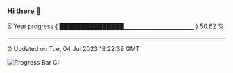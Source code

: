 ### Hi there 👋

⏳ Year progress { ███████████████▁▁▁▁▁▁▁▁▁▁▁▁▁▁▁ } 50.62 %

---

⏰ Updated on Tue, 04 Jul 2023 18:22:39 GMT

![Progress Bar CI](https://github.com/liununu/liununu/workflows/Progress%20Bar%20CI/badge.svg)

